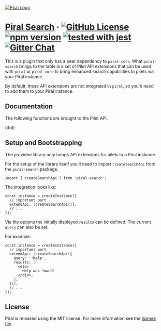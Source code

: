 [![Piral Logo](https://github.com/smapiot/piral/raw/master/docs/assets/logo.png)](https://piral.io)

# [Piral Search](https://piral.io) &middot; [![GitHub License](https://img.shields.io/badge/license-MIT-blue.svg)](https://github.com/smapiot/piral/blob/master/LICENSE) [![npm version](https://img.shields.io/npm/v/piral-search.svg?style=flat)](https://www.npmjs.com/package/piral-search) [![tested with jest](https://img.shields.io/badge/tested_with-jest-99424f.svg)](https://jestjs.io) [![Gitter Chat](https://badges.gitter.im/gitterHQ/gitter.png)](https://gitter.im/piral-io/community)

This is a plugin that only has a peer dependency to `piral-core`. What `piral-search` brings to the table is a set of Pilet API extensions that can be used with `piral` or `piral-core` to bring enhanced search capabilities to pilets via your Piral instance.

By default, these API extensions are not integrated in `piral`, so you'd need to add them to your Piral instance.

## Documentation

The following functions are brought to the Pilet API.

(tbd)

## Setup and Bootstrapping

The provided library only brings API extensions for pilets to a Piral instance.

For the setup of the library itself you'll need to import `createSearchApi` from the `piral-search` package.

```tsx
import { createSearchApi } from 'piral-search';
```

The integration looks like:

```tsx
const instance = createInstance({
  // important part
  extendApi: [createSearchApi()],
  // ...
});
```

Via the options the initially displayed `results` can be defined. The current `query` can also be set.

For example:

```tsx
const instance = createInstance({
  // important part
  extendApi: [createSearchApi({
    query: '!help',
    results: [
      <div>
        Help was found!
      </div>,
    ],
  })],
  // ...
});
```

## License

Piral is released using the MIT license. For more information see the [license file](./LICENSE).
